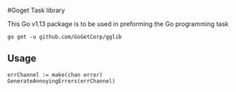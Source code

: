 #Goget Task library

This Go v1.13 package is to be used in preforming the Go programming task

`go get -u github.com/GoGetCorp/gglib`

## Usage

```
errChannel := make(chan error)
GenerateAnnoyingErrors(errChannel)
```
